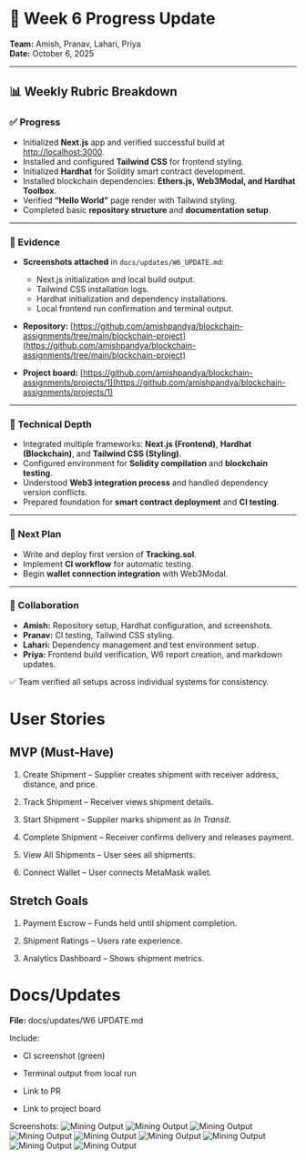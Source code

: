 # 📌 Week 6 Progress Update  

**Team:** Amish, Pranav, Lahari, Priya  
**Date:** October 6, 2025  

---

## 📊 Weekly Rubric Breakdown  

### ✅ Progress  
- Initialized **Next.js** app and verified successful build at [http://localhost:3000](http://localhost:3000).  
- Installed and configured **Tailwind CSS** for frontend styling.  
- Initialized **Hardhat** for Solidity smart contract development.  
- Installed blockchain dependencies: **Ethers.js, Web3Modal, and Hardhat Toolbox**.  
- Verified **“Hello World”** page render with Tailwind styling.  
- Completed basic **repository structure** and **documentation setup**.  

---

### 📁 Evidence  
- **Screenshots attached** in `docs/updates/W6_UPDATE.md`:  
  - Next.js initialization and local build output.  
  - Tailwind CSS installation logs.  
  - Hardhat initialization and dependency installations.  
  - Local frontend run confirmation and terminal output.  

- **Repository:** [https://github.com/amishpandya/blockchain-assignments/tree/main/blockchain-project](https://github.com/amishpandya/blockchain-assignments/tree/main/blockchain-project)  
- **Project board:** [https://github.com/amishpandya/blockchain-assignments/projects/1](https://github.com/amishpandya/blockchain-assignments/projects/1)  

---

### 🔬 Technical Depth  
- Integrated multiple frameworks: **Next.js (Frontend)**, **Hardhat (Blockchain)**, and **Tailwind CSS (Styling)**.  
- Configured environment for **Solidity compilation** and **blockchain testing**.  
- Understood **Web3 integration process** and handled dependency version conflicts.  
- Prepared foundation for **smart contract deployment** and **CI testing**.  

---

### 🎯 Next Plan  
- Write and deploy first version of **Tracking.sol**.  
- Implement **CI workflow** for automatic testing.  
- Begin **wallet connection integration** with Web3Modal.  

---

### 🤝 Collaboration  
- **Amish:** Repository setup, Hardhat configuration, and screenshots.  
- **Pranav:** CI testing, Tailwind CSS styling.  
- **Lahari:** Dependency management and test environment setup.  
- **Priya:** Frontend build verification, W6 report creation, and markdown updates.  

✅ Team verified all setups across individual systems for consistency.  

# **User Stories**

## **MVP (Must-Have)**

1. Create Shipment – Supplier creates shipment with receiver address, distance, and price.

2. Track Shipment – Receiver views shipment details.

3. Start Shipment – Supplier marks shipment as *In Transit*.

4. Complete Shipment – Receiver confirms delivery and releases payment.

5. View All Shipments – User sees all shipments.

6. Connect Wallet – User connects MetaMask wallet.

## **Stretch Goals**

1. Payment Escrow – Funds held until shipment completion.

2. Shipment Ratings – Users rate experience.

3. Analytics Dashboard – Shows shipment metrics.

# **Docs/Updates**

**File:** docs/updates/W6 UPDATE.md

Include:

* CI screenshot (green)

* Terminal output from local run

* Link to PR

* Link to project board

Screenshots:
![Mining Output](../../Screenshots/Shot3.png)
![Mining Output](../../Screenshots/Shot4.png)
![Mining Output](../../Screenshots/Shot5.png)
![Mining Output](../../Screenshots/Shot6.png)
![Mining Output](../../Screenshots/Shot7.png)
![Mining Output](../../Screenshots/Shot8.png)
![Mining Output](../../Screenshots/Shot9.png)
![Mining Output](../../Screenshots/Shot10.png)
![Mining Output](../../Screenshots/Shot11.png)


